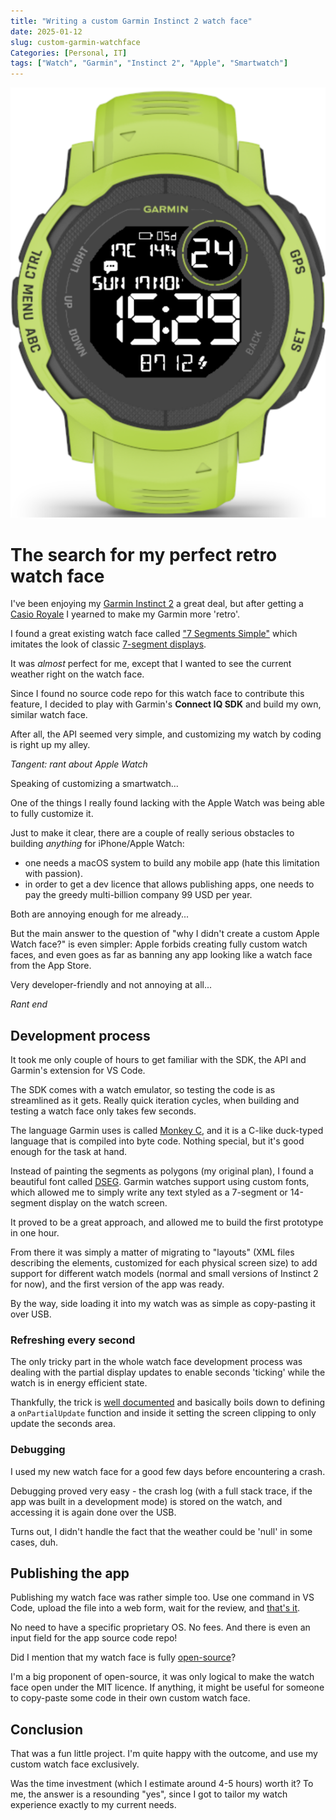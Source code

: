 ```yaml
---
title: "Writing a custom Garmin Instinct 2 watch face"
date: 2025-01-12
slug: custom-garmin-watchface
Categories: [Personal, IT]
tags: ["Watch", "Garmin", "Instinct 2", "Apple", "Smartwatch"]
---
```


![watch face](/images/retrosimple_watchface.png)

# The search for my perfect retro watch face

I've been enjoying my [Garmin Instinct 2](/post/2024/10/04/dumber-smartwatch/) a great deal, but after getting a [Casio Royale](/post/2024/10/26/modding-casio-royale/) I yearned to make my Garmin more 'retro'.

I found a great existing watch face called ["7 Segments Simple"](https://apps.garmin.com/apps/b7f055a4-9098-41ed-8c54-92e992a31139) which imitates the look of classic [7-segment displays](https://en.wikipedia.org/wiki/Seven-segment_display).

It was *almost* perfect for me, except that I wanted to see the current weather right on the watch face.

Since I found no source code repo for this watch face to contribute this feature, I decided to play with Garmin's **Connect IQ SDK** and build my own, similar watch face.

After all, the API seemed very simple, and customizing my watch by coding is right up my alley.

*Tangent: rant about Apple Watch*

Speaking of customizing a smartwatch...

One of the things I really found lacking with the Apple Watch was being able to fully customize it.

Just to make it clear, there are a couple of really serious obstacles to building *anything* for iPhone/Apple Watch:
* one needs a macOS system to build any mobile app (hate this limitation with passion).
* in order to get a dev licence that allows publishing apps, one needs to pay the greedy multi-billion company 99 USD per year.

Both are annoying enough for me already...

But the main answer to the question of "why I didn't create a custom Apple Watch face?" is even simpler:
Apple forbids creating fully custom watch faces, and even goes as far as banning any app looking like a watch face from the App Store.

Very developer-friendly and not annoying at all...

*Rant end*

## Development process

It took me only couple of hours to get familiar with the SDK, the API and Garmin's extension for VS Code.

The SDK comes with a watch emulator, so testing the code is as streamlined as it gets.
Really quick iteration cycles, when building and testing a watch face only takes few seconds.

The language Garmin uses is called [Monkey C](https://developer.garmin.com/connect-iq/monkey-c/), and it is a C-like duck-typed language that is compiled into byte code.
Nothing special, but it's good enough for the task at hand.

Instead of painting the segments as polygons (my original plan), I found a beautiful font called [DSEG](https://www.keshikan.net/fonts-e.html).
Garmin watches support using custom fonts, which allowed me to simply write any text styled as a 7-segment or 14-segment display on the watch screen.

It proved to be a great approach, and allowed me to build the first prototype in one hour.

From there it was simply a matter of migrating to "layouts" (XML files describing the elements, customized for each physical screen size) to add support for different watch models (normal and small versions of Instinct 2 for now), and the first version of the app was ready.

By the way, side loading it into my watch was as simple as copy-pasting it over USB.

### Refreshing every second

The only tricky part in the whole watch face development process was dealing with the partial display updates to enable seconds 'ticking' while the watch is in energy efficient state.

Thankfully, the trick is [well documented](https://developer.garmin.com/connect-iq/connect-iq-faq/how-do-i-get-my-watch-face-to-update-every-second/) and basically boils down to defining a `onPartialUpdate` function and inside it setting the screen clipping to only update the seconds area.

### Debugging

I used my new watch face for a good few days before encountering a crash.

Debugging proved very easy - the crash log (with a full stack trace, if the app was built in a development mode) is stored on the watch, and accessing it is again done over the USB.

Turns out, I didn't handle the fact that the weather could be 'null' in some cases, duh.

## Publishing the app

Publishing my watch face was rather simple too. Use one command in VS Code, upload the file into a web form, wait for the review, and [that's it](https://apps.garmin.com/apps/516e843d-6d26-4f48-9760-3d01989872c6).

No need to have a specific proprietary OS. No fees. And there is even an input field for the app source code repo!

Did I mention that my watch face is fully [open-source](https://github.com/abulimov/garmin-watchface-retrosimple)?

I'm a big proponent of open-source, it was only logical to make the watch face open under the MIT licence. If anything, it might be useful for someone to copy-paste some code in their own custom watch face.

## Conclusion

That was a fun little project. I'm quite happy with the outcome, and use my custom watch face exclusively.

Was the time investment (which I estimate around 4-5 hours) worth it? To me, the answer is a resounding "yes", since I got to tailor my watch experience exactly to my current needs.
